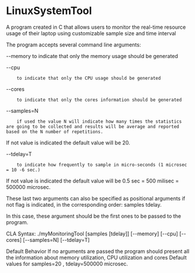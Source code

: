 # LinuxSystemTool
A program created in C that allows users to monitor the real-time resource usage of their laptop using customizable sample size and time interval

The program accepts several command line arguments:

--memory
        to indicate that only the memory usage should be generated


--cpu

        to indicate that only the CPU usage should be generated

 

--cores

        to indicate that only the cores information should be generated

 

--samples=N

        if used the value N will indicate how many times the statistics are going to be collected and results will be average and reported based on the N number of repetitions.
If not value is indicated the default value will be 20.


--tdelay=T

        to indicate how frequently to sample in micro-seconds (1 microsec = 10 -6 sec.)
If not value is indicated the default value will be 0.5 sec = 500 milisec = 500000 microsec.

 

These last two arguments can also be specified as positional arguments if not flag is indicated, in the corresponding order: samples tdelay.

In this case, these argument should be the first ones to be passed to the program.

 

CLA Syntax:
./myMonitoringTool  [samples [tdelay]] [--memory] [--cpu] [--cores] [--samples=N] [--tdelay=T]

 

Default Behavior
If no arguments are passed the program should present all the information about memory utilization, CPU utilization and cores
Default values for samples=20 , tdelay=500000 microsec.
